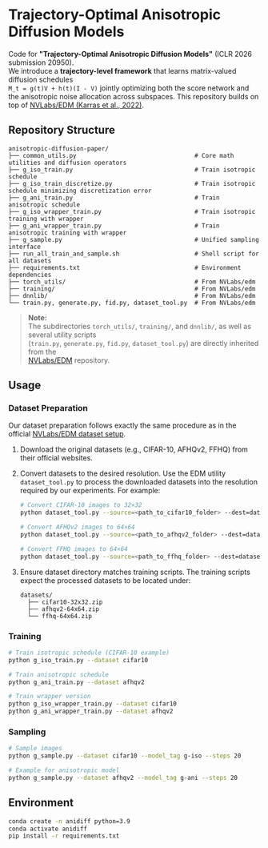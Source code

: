 # Trajectory-Optimal Anisotropic Diffusion Models

Code for **"Trajectory-Optimal Anisotropic Diffusion Models"** (ICLR 2026 submission 20950).  
We introduce a **trajectory-level framework** that learns matrix-valued diffusion schedules  
`M_t = g(t)V + h(t)(I - V)`
jointly optimizing both the score network and the anisotropic noise allocation across subspaces. This repository builds on top of [NVLabs/EDM (Karras et al., 2022)](https://github.com/NVlabs/edm).

## Repository Structure
```
anisotropic-diffusion-paper/
├── common_utils.py                                 # Core math utilities and diffusion operators
├── g_iso_train.py                                  # Train isotropic schedule
├── g_iso_train_discretize.py                       # Train isotropic schedule minimizing discretization error
├── g_ani_train.py                                  # Train anisotropic schedule
├── g_iso_wrapper_train.py                          # Train isotropic training with wrapper
├── g_ani_wrapper_train.py                          # Train anisotropic training with wrapper
├── g_sample.py                                     # Unified sampling interface
├── run_all_train_and_sample.sh                     # Shell script for all datasets
├── requirements.txt                                # Environment dependencies
├── torch_utils/                                    # From NVLabs/edm
├── training/                                       # From NVLabs/edm
├── dnnlib/                                         # From NVLabs/edm
└── train.py, generate.py, fid.py, dataset_tool.py  # From NVLabs/edm
```

> **Note:**  
> The subdirectories `torch_utils/`, `training/`, and `dnnlib/`, as well as several utility scripts  
> (`train.py`, `generate.py`, `fid.py`, `dataset_tool.py`) are directly inherited from the  
> [NVLabs/EDM](https://github.com/NVlabs/edm) repository.

## Usage

### Dataset Preparation

Our dataset preparation follows exactly the same procedure as in the official [NVLabs/EDM dataset setup](https://github.com/NVlabs/edm).

1. Download the original datasets (e.g., CIFAR-10, AFHQv2, FFHQ) from their official websites.

2. Convert datasets to the desired resolution. Use the EDM utility `dataset_tool.py` to process the downloaded datasets into the resolution required by our experiments. For example:
   ```bash
   # Convert CIFAR-10 images to 32×32
   python dataset_tool.py --source=<path_to_cifar10_folder> --dest=datasets/cifar10-32x32.zip --resolution=32

   # Convert AFHQv2 images to 64×64
   python dataset_tool.py --source=<path_to_afhqv2_folder> --dest=datasets/afhqv2-64x64.zip --resolution=64

   # Convert FFHQ images to 64×64
   python dataset_tool.py --source=<path_to_ffhq_folder> --dest=datasets/ffhq-64x64.zip --resolution=64
   ```

3. Ensure dataset directory matches training scripts. The training scripts expect the processed datasets to be located under:
   ```
   datasets/
     ├── cifar10-32x32.zip
     ├── afhqv2-64x64.zip
     └── ffhq-64x64.zip
   ```

### Training
```bash
# Train isotropic schedule (CIFAR-10 example)
python g_iso_train.py --dataset cifar10

# Train anisotropic schedule
python g_ani_train.py --dataset afhqv2

# Train wrapper version
python g_iso_wrapper_train.py --dataset cifar10
python g_ani_wrapper_train.py --dataset afhqv2
```

### Sampling
```bash
# Sample images
python g_sample.py --dataset cifar10 --model_tag g-iso --steps 20

# Example for anisotropic model
python g_sample.py --dataset afhqv2 --model_tag g-ani --steps 20
```


## Environment
```bash
conda create -n anidiff python=3.9
conda activate anidiff
pip install -r requirements.txt
```

